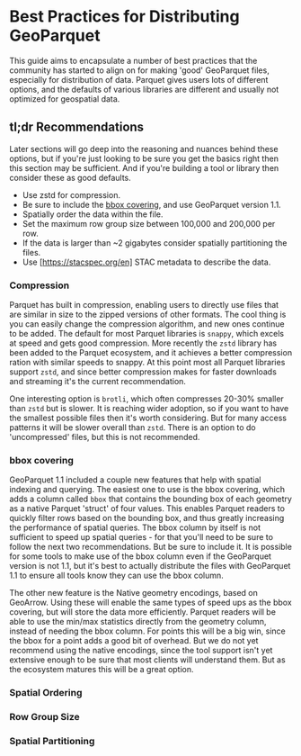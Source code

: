 # Best Practices for Distributing GeoParquet

This guide aims to encapsulate a number of best practices that the community has
started to align on for making 'good' GeoParquet files, especially for distribution
of data. Parquet gives users lots of different options, and the defaults of various
libraries are different and usually not optimized for geospatial data. 

## tl;dr Recommendations

Later sections will go deep into the reasoning and nuances behind these options, but if you're
just looking to be sure you get the basics right then this section may be sufficient.
And if you're building a tool or library then consider these as good defaults.

 * Use zstd for compression.
 * Be sure to include the [bbox covering](https://github.com/opengeospatial/geoparquet/blob/v1.1.0/format-specs/geoparquet.md#bbox-covering-encoding), and use GeoParquet version 1.1.
 * Spatially order the data within the file.
 * Set the maximum row group size between 100,000 and 200,000 per row.
 * If the data is larger than ~2 gigabytes consider spatially partitioning the files.
 * Use [https://stacspec.org/en] STAC metadata to describe the data.


### Compression

Parquet has built in compression, enabling users to directly use files that are similar in size to the zipped versions
of other formats. The cool thing is you can easily change the compression algorithm, and new ones continue to be added.
The default for most Parquet libraries is `snappy`, which excels at speed and gets good compression. More recently the
`zstd` library has been added to the Parquet ecosystem, and it achieves a better compression ration with similar speeds
to snappy. At this point most all Parquet libraries support `zstd`, and since better compression makes for faster downloads
and streaming it's the current recommendation.

One interesting option is `brotli`, which often compresses 20-30% smaller than `zstd` but is slower. It is reaching wider
adoption, so if you want to have the smallest possible files then it's worth considering. But for many access patterns
it will be slower overall than `zstd`. There is an option to do 'uncompressed' files, but this is not recommended.

### bbox covering

GeoParquet 1.1 included a couple new features that help with spatial indexing and querying. The easiest one to use is the
bbox covering, which adds a column called `bbox` that contains the bounding box of each geometry as a native Parquet 'struct'
of four values. This enables Parquet readers to quickly filter rows based on the bounding box, and thus greatly increasing
the performance of spatial queries. The bbox column by itself is not sufficient to speed up spatial queries - for that
you'll need to be sure to follow the next two recommendations. But be sure to include it. It is possible for some tools to
make use of the bbox column even if the GeoParquet version is not 1.1, but it's best to actually distribute the files with
GeoParquet 1.1 to ensure all tools know they can use the bbox column.

The other new feature is the Native geometry encodings, based on GeoArrow. Using these will enable the same types of speed
ups as the bbox covering, but will store the data more efficiently. Parquet readers will be able to use the min/max statistics
directly from the geometry column, instead of needing the bbox column. For points this will be a big win, since the bbox
for a point adds a good bit of overhead. But we do not yet recommend using the native encodings, since the tool support
isn't yet extensive enough to be sure that most clients will understand them. But as the ecosystem matures this will
be a great option.

### Spatial Ordering

### Row Group Size

### Spatial Partitioning